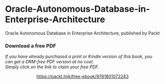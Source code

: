 # Oracle-Autonomous-Database-in-Enterprise-Architecture
Oracle Autonomous Database in Enterprise Architecture, published by Packt
### Download a free PDF

 <i>If you have already purchased a print or Kindle version of this book, you can get a DRM-free PDF version at no cost.<br>Simply click on the link to claim your free PDF.</i>
<p align="center"> <a href="https://packt.link/free-ebook/9781801072243">https://packt.link/free-ebook/9781801072243 </a> </p>